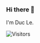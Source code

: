 ### Hi there 👋

I'm Duc Le.

![Visitors](https://visitor-badge.laobi.icu/badge?page_id=ldcduc.ldcduc)
